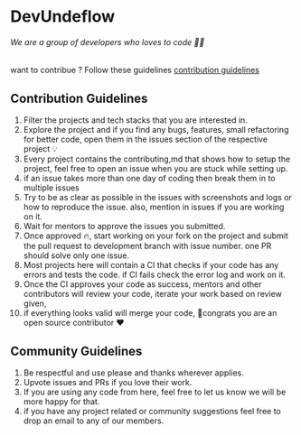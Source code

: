 
# DevUndeflow
###### We are a group of developers who loves to code 👨‍💻

want to contribue ? Follow these guidelines [contribution guidelines](#contribution-guidelines "Contribution Guidelines")


## Contribution Guidelines
1. Filter the projects and tech stacks that you are interested in. 
2. Explore the project and if you find any bugs, features, small refactoring for better code, open them in the issues section of the respective project 💡
3. Every project contains the contributing,md that shows how to setup the project, feel free to open an issue when you are stuck while setting up.
3. if an issue takes more than one day of coding then break them in to multiple issues 
4. Try to be as clear as possible in the issues with screenshots and logs or how to reproduce the issue. also, mention in issues if you are working on it.
5. Wait for mentors to approve the issues you submitted.
6. Once approved 🔥, start working on your fork on the project and submit the pull request to development branch with issue number. one PR should solve only one issue.
7. Most projects here will contain a CI that checks if your code has any errors and tests the code. if CI fails check the error log and work on it.
8. Once the CI approves your code as success, mentors and other contributors will review your code, iterate your work based on review given,
9.  if everything looks valid will merge your code, 🎉congrats you are an open source contributor ❤️ 

## Community Guidelines
1. Be respectful and use please and thanks wherever applies.
2. Upvote issues and PRs if you love their work. 
3. If you are using any code from here, feel free to let us know we will be more happy for that. 
4. if you have any project related or community suggestions feel free to drop an email to any of our members.
